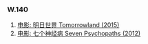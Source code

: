 ### W.140

1. <a href="/category/movie/tomorrowland_2015">电影: 明日世界 Tomorrowland (2015)</a>
1. <a href="/category/movie/seven_psychopath_2012">电影: 七个神经病 Seven Psychopaths (2012)</a>
